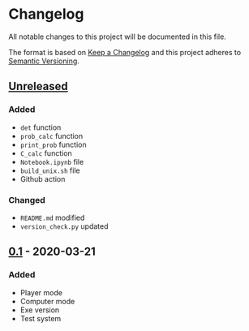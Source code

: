# Changelog
All notable changes to this project will be documented in this file.

The format is based on [Keep a Changelog](http://keepachangelog.com/en/1.0.0/)
and this project adheres to [Semantic Versioning](http://semver.org/spec/v2.0.0.html).

## [Unreleased]
### Added
- `det` function
- `prob_calc` function
- `print_prob` function
- `C_calc` function
- `Notebook.ipynb` file
- `build_unix.sh` file
- Github action
### Changed
- `README.md` modified
- `version_check.py` updated
## [0.1] - 2020-03-21
### Added
- Player mode
- Computer mode
- Exe version
- Test system

[Unreleased]: https://github.com/sepandhaghighi/penney/compare/v0.1...dev
[0.1]: https://github.com/sepandhaghighi/penney/compare/1e238cd...v0.1



